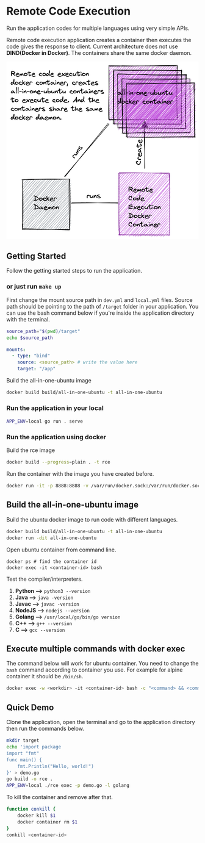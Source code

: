 # Remote Code Execution

Run the application codes for multiple languages using very simple APIs. 

Remote code execution application creates a container then executes the code gives the response to client. Current architecture does not use __DIND(Docker in Docker)__. The containers share the same docker daemon.

![Remote Code Execution Architecture](.docs/images/codexec.png)

## Getting Started

Follow the getting started steps to run the application.

### **or just run `make up`**

First change the mount source path in `dev.yml` and `local.yml` files.
Source path should be pointing to the path of `/target` folder in your application. You can use the bash command below if you're inside the application directory with the terminal.

```bash
source_path="$(pwd)/target"
echo $source_path
```

```yaml
mounts:
  - type: "bind"
    source: <source_path> # write the value here
    target: "/app"
``` 

Build the all-in-one-ubuntu image
```bash
docker build build/all-in-one-ubuntu -t all-in-one-ubuntu
```

### Run the application in your local

```bash
APP_ENV=local go run . serve
```

### Run the application using docker

Build the rce image
```bash
docker build --progress=plain . -t rce
```

Run the container with the image you have created before.
```bash
docker run -it -p 8888:8888 -v /var/run/docker.sock:/var/run/docker.sock --mount type=bind,source=$(pwd)/target,target=/rce/target rce
```

## Build the all-in-one-ubuntu image

Build the ubuntu docker image to run code with different languages.

```bash
docker build build/all-in-one-ubuntu -t all-in-one-ubuntu
docker run -dit all-in-one-ubuntu
```

Open ubuntu container from command line.
```
docker ps # find the container id
docker exec -it <container-id> bash
```

Test the compiler/interpreters.

1. __Python -->__ `python3 --version`
2. __Java -->__ `java -version`
2. __Javac -->__ `javac -version`
3. __NodeJS -->__ `nodejs --version`
4. __Golang -->__ `/usr/local/go/bin/go version`
5. __C++ -->__ `g++ --version`
6. __C -->__ `gcc --version`

## Execute multiple commands with docker exec

The command below will work for ubuntu container. You need to change the `bash` command according to container you use. For example for alpine container it should be `/bin/sh`.

```bash
docker exec -w <workdir> -it <container-id> bash -c "<command> && <command>"
```

## Quick Demo

Clone the application, open the terminal and go to the application directory then run the commands below.

```bash
mkdir target
echo 'import package
import "fmt"
func main() {
    fmt.Println("Hello, world!")
}' > demo.go
go build -o rce .
APP_ENV=local ./rce exec -p demo.go -l golang
```

To kill the container and remove after that.
```bash
function conkill {
    docker kill $1
    docker container rm $1
}
conkill <container-id>
```
